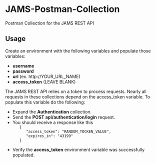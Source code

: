 # JAMS-Postman-Collection
 Postman Collection for the JAMS REST API

<h2>Usage</h2>
Create an environment with the following variables and populate those variables:
<ul>
  <li><b>username</b></li>
  <li><b>password</b></li>
  <li><b>url</b> (ex. http://YOUR_URL_NAME)</li>
  <li><b>access_token</b>  (LEAVE BLANK)</li>
</ul>

The JAMS REST API relies on a token to process requests. Nearly all requests in these collections depend on the access_token variable. To populate this variable do the following:
<ul>
 <li>Expand the <b>Authentication</b> collection.</li>
 <li>Send the <b>POST api/authentication/login</b> request.</li>
 <li>You should receive a response like this 
   <code>
   {
      "access_token": "RANDOM_TOCKEN_VALUE",
      "expires_in": "43199"
   }
   </code></li>
 <li>Verify the <b>access_token</b> environment variable was successfully populated.</li>
